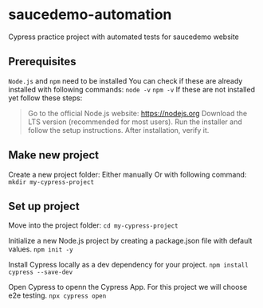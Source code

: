 # saucedemo-automation
Cypress practice project with automated tests for saucedemo website

## Prerequisites
``Node.js`` and ``npm`` need to be installed
You can check if these are already installed with following commands:
`node -v`
`npm -v`
If these are not installed yet follow these steps:
> Go to the official Node.js website: https://nodejs.org
> Download the LTS version (recommended for most users).
> Run the installer and follow the setup instructions.
> After installation, verify it.

## Make new project
Create a new project folder:
Either manually
Or with following command: 
`mkdir my-cypress-project`

## Set up project
Move into the project folder:
`cd my-cypress-project`

Initialize a new Node.js project by creating a package.json file with default values.
`npm init -y`

Install Cypress locally as a dev dependency for your project.
`npm install cypress --save-dev`

Open Cypress to openn the Cypress App. For this project we will choose e2e testing.
`npx cypress open`
